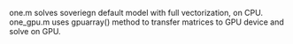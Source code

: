 one.m solves soveriegn default model with full vectorization, on CPU.
one_gpu.m uses gpuarray() method to transfer matrices to GPU device and solve on GPU. 
